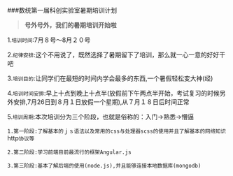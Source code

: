 ###数统第一届科创实验室暑期培训计划

>**号外号外，我们的暑期培训开始啦**

1.`培训时间`:7月８号～8月２０号

2.`纪律安排`:这个不用说了，既然选择了暑期留下了培训，那么就一心一意的好好干吧

3.`培训目的`:让同学们在最短的时间内学会最多的东西,一个暑假轻松变大神(经)

4.`培训时间安排`:早上十点到晚上十点半(放假前下午两点半开始，考试复习的时候另外安排,7月26日到８月１日放假一个星期),从７月１８日后时间正常

5.`培训周期`:本次培训分为三个阶段，也就是俗称的：入门->熟悉->懵逼

`1.第一阶段:了解基本的ｊｓ语法以及常用的css与处理器scss的使用并且了解基本的网络知识`http`协议等`

`2.第二阶段:学习前端目前最流行的框架Angular.js`

`3.第三阶段:基本了解后端的使用(node.js),并且能够连接本地数据库(mongodb)`






